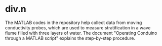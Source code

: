 # div.n
The MATLAB codes in the repository help collect data from moving conductivity probes, which are used to measure stratification in a wave flume filled with three layers of water. The document "Operating Conduino through a MATLAB  script" explains the step-by-step procedure.
